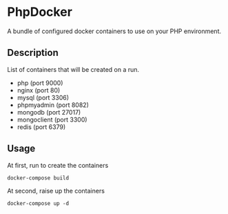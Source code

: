 # PhpDocker

A bundle of configured docker containers to use on your PHP environment.

## Description

List of containers that will be created on a run.
- php (port 9000)
- nginx (port 80)
- mysql (port 3306)
- phpmyadmin (port 8082)
- mongodb (port 27017)
- mongoclient (port 3300)
- redis (port 6379) 


## Usage
At first, run to create the containers
```
docker-compose build
```

At second, raise up the containers
```
docker-compose up -d
```
